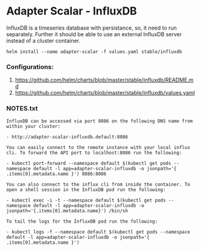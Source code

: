 # Adapter Scalar - InfluxDB

InfluxDB is a timeseries database with persistance, so, it need to run separately. Further it should be able to use an external InfluxDB server instead of a cluster container.

```
helm install --name adapter-scalar -f values.yaml stable/influxdb
```

### Configurations:
1. https://github.com/helm/charts/blob/master/stable/influxdb/README.md
2. https://github.com/helm/charts/blob/master/stable/influxdb/values.yaml


### NOTES.txt
```
InfluxDB can be accessed via port 8086 on the following DNS name from within your cluster:

- http://adapter-scalar-influxdb.default:8086

You can easily connect to the remote instance with your local influx cli. To forward the API port to localhost:8086 run the following:

- kubectl port-forward --namespace default $(kubectl get pods --namespace default -l app=adapter-scalar-influxdb -o jsonpath='{ .items[0].metadata.name }') 8086:8086

You can also connect to the influx cli from inside the container. To open a shell session in the InfluxDB pod run the following:

- kubectl exec -i -t --namespace default $(kubectl get pods --namespace default -l app=adapter-scalar-influxdb -o jsonpath='{.items[0].metadata.name}') /bin/sh

To tail the logs for the InfluxDB pod run the following:

- kubectl logs -f --namespace default $(kubectl get pods --namespace default -l app=adapter-scalar-influxdb -o jsonpath='{ .items[0].metadata.name }')
```
